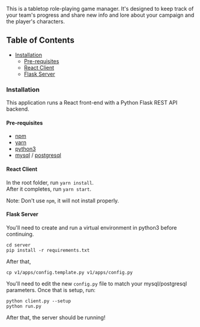 This is a tabletop role-playing game manager. It's designed to keep track of your
team's progress and share new info and lore about your campaign and the player's
characters.

## Table of Contents

- [Installation](#installation)
   - [Pre-requisites](#pre-requisites)
   - [React Client](#react-client)
   - [Flask Server](#flask-server)

### Installation

This application runs a React front-end with a Python Flask REST API backend.

#### Pre-requisites

- [npm](https://www.npmjs.com/get-npm)
- [yarn](https://yarnpkg.com/lang/en/docs/install/)
- [python3](https://www.python.org/downloads/)
- [mysql](https://dev.mysql.com/downloads/installer/) / [postgresql](http://postgresguide.com/setup/install.html)

#### React Client

In the root folder, run `yarn install`. <br>
After it completes, run `yarn start`.

Note: Don't use `npm`, it will not install properly.

#### Flask Server

You'll need to create and run a virtual environment in python3 before continuing.

```
cd server
pip install -r requirements.txt
```

After that,

```
cp v1/apps/config.template.py v1/apps/config.py
```

You'll need to edit the new `config.py` file to match your mysql/postgresql parameters. Once that is setup, run:

```
python client.py --setup
python run.py
```

After that, the server should be running!
